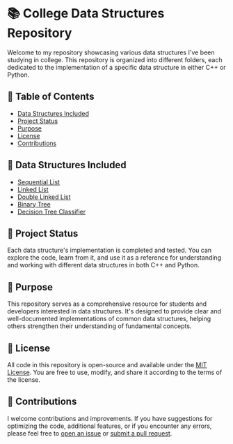 # 📚 College Data Structures Repository

Welcome to my repository showcasing various data structures I've been studying in college. This repository is organized into different folders, each dedicated to the implementation of a specific data structure in either C++ or Python.

## 📑 Table of Contents

- [Data Structures Included](#📁-Data-Structures-Included)
- [Project Status](#🚧-Project-Status)
- [Purpose](#📖-Purpose)
- [License](#📜-License)
- [Contributions](#🙌-Contributions)

## 📁 Data Structures Included

- [Sequential List](/Sequential_List)
- [Linked List](/Linked_List)
- [Double Linked List](/Double_Linked_List)
- [Binary Tree](/Binary_Tree)
- [Decision Tree Classifier](/Decision_Tree_Classifier)

## 🚧 Project Status

Each data structure's implementation is completed and tested. You can explore the code, learn from it, and use it as a reference for understanding and working with different data structures in both C++ and Python.

## 📖 Purpose

This repository serves as a comprehensive resource for students and developers interested in data structures. It's designed to provide clear and well-documented implementations of common data structures, helping others strengthen their understanding of fundamental concepts.

## 📄 License

All code in this repository is open-source and available under the [MIT License](/LICENSE). You are free to use, modify, and share it according to the terms of the license.

## 🙌 Contributions

I welcome contributions and improvements. If you have suggestions for optimizing the code, additional features, or if you encounter any errors, please feel free to [open an issue](https://github.com/JoseEdSouza/data-structures-college/issues) or [submit a pull request](https://github.com/JoseEdSouza/data-structures-college/pulls).
